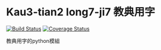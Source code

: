 # Kau3-tian2 Iong7-ji7 教典用字
[![Build Status](https://travis-ci.org/i3thuan5/kau3-tian2_iong7-ji7.svg?branch=master)](https://travis-ci.org/i3thuan5/kau3-tian2_iong7-ji7)
[![Coverage Status](https://coveralls.io/repos/github/i3thuan5/kau3-tian2_iong7-ji7/badge.svg?branch=master)](https://coveralls.io/github/i3thuan5/kau3-tian2_iong7-ji7?branch=master)

教典用字的python模組
